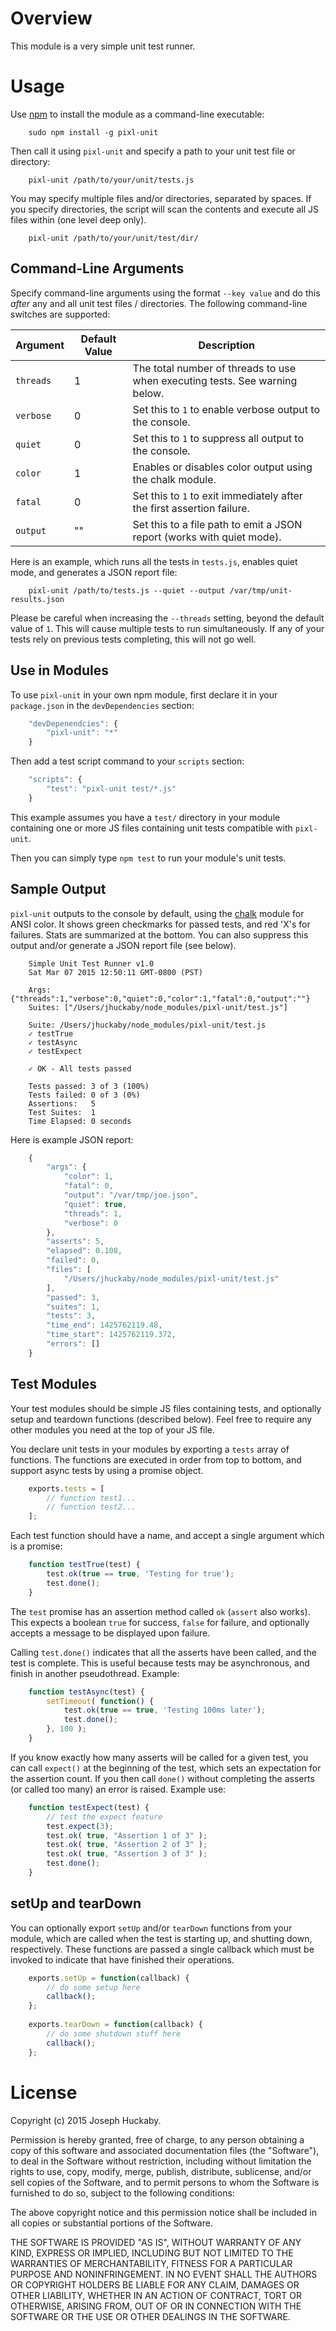 # Overview

This module is a very simple unit test runner.

# Usage

Use [npm](https://www.npmjs.com/) to install the module as a command-line executable:

```
	sudo npm install -g pixl-unit
```

Then call it using `pixl-unit` and specify a path to your unit test file or directory:

```
	pixl-unit /path/to/your/unit/tests.js
```

You may specify multiple files and/or directories, separated by spaces.  If you specify directories, the script will scan the contents and execute all JS files within (one level deep only).

```
	pixl-unit /path/to/your/unit/test/dir/
```

## Command-Line Arguments

Specify command-line arguments using the format `--key value` and do this *after* any and all unit test files / directories.  The following command-line switches are supported:

| Argument | Default Value | Description |
| -------- | ------------- | ----------- |
| `threads` | 1 | The total number of threads to use when executing tests.  See warning below. | 
| `verbose` | 0 | Set this to `1` to enable verbose output to the console. | 
| `quiet` | 0 | Set this to `1` to suppress all output to the console. | 
| `color` | 1 | Enables or disables color output using the chalk module. | 
| `fatal` | 0 | Set this to `1` to exit immediately after the first assertion failure. | 
| `output` | "" | Set this to a file path to emit a JSON report (works with quiet mode). | 

Here is an example, which runs all the tests in `tests.js`, enables quiet mode, and generates a JSON report file:

```
	pixl-unit /path/to/tests.js --quiet --output /var/tmp/unit-results.json
```

Please be careful when increasing the `--threads` setting, beyond the default value of `1`.  This will cause multiple tests to run simultaneously.  If any of your tests rely on previous tests completing, this will not go well.

## Use in Modules

To use `pixl-unit` in your own npm module, first declare it in your `package.json` in the `devDependencies` section:

```javascript
	"devDepenendcies": {
		"pixl-unit": "*"
	}
```

Then add a test script command to your `scripts` section:

```javascript
	"scripts": {
		"test": "pixl-unit test/*.js"
	}
```

This example assumes you have a `test/` directory in your module containing one or more JS files containing unit tests compatible with `pixl-unit`.

Then you can simply type `npm test` to run your module's unit tests.

## Sample Output

`pixl-unit` outputs to the console by default, using the [chalk](https://www.npmjs.com/package/chalk) module for ANSI color.  It shows green checkmarks for passed tests, and red 'X's for failures.  Stats are summarized at the bottom.  You can also suppress this output and/or generate a JSON report file (see below).

```
	Simple Unit Test Runner v1.0
	Sat Mar 07 2015 12:50:11 GMT-0800 (PST)

	Args: {"threads":1,"verbose":0,"quiet":0,"color":1,"fatal":0,"output":""}
	Suites: ["/Users/jhuckaby/node_modules/pixl-unit/test.js"]

	Suite: /Users/jhuckaby/node_modules/pixl-unit/test.js
	✓ testTrue
	✓ testAsync
	✓ testExpect

	✓ OK - All tests passed

	Tests passed: 3 of 3 (100%)
	Tests failed: 0 of 3 (0%)
	Assertions:   5
	Test Suites:  1
	Time Elapsed: 0 seconds
```

Here is example JSON report:

```javascript
	{
	    "args": {
	        "color": 1,
	        "fatal": 0,
	        "output": "/var/tmp/joe.json",
	        "quiet": true,
	        "threads": 1,
	        "verbose": 0
	    },
	    "asserts": 5,
	    "elapsed": 0.108,
	    "failed": 0,
	    "files": [
	        "/Users/jhuckaby/node_modules/pixl-unit/test.js"
	    ],
	    "passed": 3,
	    "suites": 1,
	    "tests": 3,
	    "time_end": 1425762119.48,
	    "time_start": 1425762119.372,
	    "errors": []
	}
```

## Test Modules

Your test modules should be simple JS files containing tests, and optionally setup and teardown functions (described below).  Feel free to require any other modules you need at the top of your JS file.

You declare unit tests in your modules by exporting a `tests` array of functions.  The functions are executed in order from top to bottom, and support async tests by using a promise object.

```javascript
	exports.tests = [
		// function test1...
		// function test2...
	];
```

Each test function should have a name, and accept a single argument which is a promise:

```javascript
	function testTrue(test) {
		test.ok(true == true, 'Testing for true');
		test.done();
	}
```

The `test` promise has an assertion method called `ok` (`assert` also works).  This expects a boolean `true` for success, `false` for failure, and optionally accepts a message to be displayed upon failure.

Calling `test.done()` indicates that all the asserts have been called, and the test is complete.  This is useful because tests may be asynchronous, and finish in another pseudothread.  Example:

```javascript
	function testAsync(test) {
		setTimeout( function() {
			test.ok(true == true, 'Testing 100ms later');
			test.done();
		}, 100 );
	}
```

If you know exactly how many asserts will be called for a given test, you can call `expect()` at the beginning of the test, which sets an expectation for the assertion count.  If you then call `done()` without completing the asserts (or called too many) an error is raised.  Example use:

```javascript
	function testExpect(test) {
		// test the expect feature
		test.expect(3);
		test.ok( true, "Assertion 1 of 3" );
		test.ok( true, "Assertion 2 of 3" );
		test.ok( true, "Assertion 3 of 3" );
		test.done();
	}
```

## setUp and tearDown

You can optionally export `setUp` and/or `tearDown` functions from your module, which are called when the test is starting up, and shutting down, respectively.  These functions are passed a single callback which must be invoked to indicate that have finished their operations.

```javascript
	exports.setUp = function(callback) {
		// do some setup here
		callback();
	};
	
	exports.tearDown = function(callback) {
		// do some shutdown stuff here
		callback();
	};
```

# License

Copyright (c) 2015 Joseph Huckaby.

Permission is hereby granted, free of charge, to any person obtaining a copy
of this software and associated documentation files (the "Software"), to deal
in the Software without restriction, including without limitation the rights
to use, copy, modify, merge, publish, distribute, sublicense, and/or sell
copies of the Software, and to permit persons to whom the Software is
furnished to do so, subject to the following conditions:

The above copyright notice and this permission notice shall be included in
all copies or substantial portions of the Software.

THE SOFTWARE IS PROVIDED "AS IS", WITHOUT WARRANTY OF ANY KIND, EXPRESS OR
IMPLIED, INCLUDING BUT NOT LIMITED TO THE WARRANTIES OF MERCHANTABILITY,
FITNESS FOR A PARTICULAR PURPOSE AND NONINFRINGEMENT. IN NO EVENT SHALL THE
AUTHORS OR COPYRIGHT HOLDERS BE LIABLE FOR ANY CLAIM, DAMAGES OR OTHER
LIABILITY, WHETHER IN AN ACTION OF CONTRACT, TORT OR OTHERWISE, ARISING FROM,
OUT OF OR IN CONNECTION WITH THE SOFTWARE OR THE USE OR OTHER DEALINGS IN
THE SOFTWARE.
